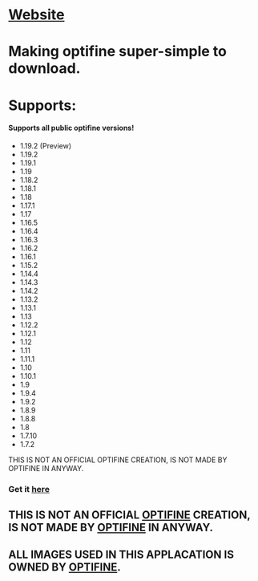 # [Website](https://optifine-installer.glitch.me/)
# Making optifine super-simple to download.
# Supports:

#### Supports all public optifine versions!

- 1.19.2 (Preview)
- 1.19.2
- 1.19.1
- 1.19
- 1.18.2
- 1.18.1
- 1.18
- 1.17.1
- 1.17
- 1.16.5
- 1.16.4
- 1.16.3
- 1.16.2
- 1.16.1
- 1.15.2
- 1.14.4
- 1.14.3
- 1.14.2
- 1.13.2
- 1.13.1
- 1.13
- 1.12.2
- 1.12.1
- 1.12
- 1.11
- 1.11.1
- 1.10
- 1.10.1
- 1.9
- 1.9.4
- 1.9.2
- 1.8.9
- 1.8.8
- 1.8
- 1.7.10
- 1.7.2


THIS IS NOT AN OFFICIAL OPTIFINE CREATION, IS NOT MADE BY OPTIFINE IN ANYWAY.

### Get it [here](https://github.com/Bossgamerteam/optifine-installer/releases)
## **THIS IS NOT AN OFFICIAL [OPTIFINE](https://optifine.net) CREATION, IS NOT MADE BY [OPTIFINE](https://optifine.net) IN ANYWAY.**
## **ALL IMAGES USED IN THIS APPLACATION IS OWNED BY [OPTIFINE](https://optifine.net).**


